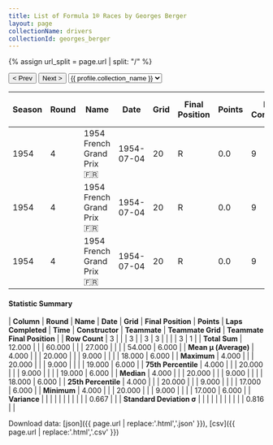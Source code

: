 ```yaml
---
title: List of Formula 1® Races by Georges Berger
layout: page
collectionName: drivers
collectionId: georges_berger
---
```


{% assign url_split = page.url | split: "/" %}
<div id="collection-navigation">
<button onclick="selector.options[selector.selectedIndex-1].value && (window.location = selector.options[selector.selectedIndex-1].value);">&lt; Prev</button>
<button onclick="selector.options[selector.selectedIndex+1].value && (window.location = selector.options[selector.selectedIndex+1].value);">Next &gt;</button>
<select id="selector" onchange="this.options[this.selectedIndex].value && (window.location = this.options[this.selectedIndex].value);">
  {% for collectionId in site.data[page.collectionName].refs %}
    {% if collectionId == page.collectionId %}
      {% assign selected = "selected" %}
    {% else %}
      {% assign selected = "" %}
    {% endif %}
    {% assign profile = site.data[page.collectionName][collectionId].profile %}
    <option value="/f1/{{ page.collectionName }}/{{ collectionId }}/{{ url_split[4] }}" {{ selected }}>{{ profile.collection_name }}</option>
  {% endfor %}
</select>
</div>

| Season | Round | Name | Date | Grid | Final Position | Points | Laps Completed | Time | Constructor | Teammate | Teammate Grid | Teammate Final Position |
|--|--|--|--|--|--|--|--|--|--|--|--|--|
| 1954 | 4 | 1954 French Grand Prix 🇫🇷 | 1954-07-04 | 20 | R | 0.0 | 9 |   | Gordini 🇫🇷 | [Jean Behra 🇫🇷](/f1/drivers/behra) | 17 | 6 |
| 1954 | 4 | 1954 French Grand Prix 🇫🇷 | 1954-07-04 | 20 | R | 0.0 | 9 |   | Gordini 🇫🇷 | [Paul Frère 🇧🇪](/f1/drivers/frere) | 19 | R |
| 1954 | 4 | 1954 French Grand Prix 🇫🇷 | 1954-07-04 | 20 | R | 0.0 | 9 |   | Gordini 🇫🇷 | [Jacques Pollet 🇫🇷](/f1/drivers/pollet) | 18 | R |

#### Statistic Summary

| **Column** | **Round** | **Name** | **Date** | **Grid** | **Final Position** | **Points** | **Laps Completed** | **Time** | **Constructor** | **Teammate** | **Teammate Grid** | **Teammate Final Position** |
| **Row Count** | 3 |  |  | 3 |  | 3 | 3 |  |  |  | 3 | 1 |
| **Total Sum** | 12.000 |  |  | 60.000 |  |  | 27.000 |  |  |  | 54.000 | 6.000 |
| **Mean μ (Average)** | 4.000 |  |  | 20.000 |  |  | 9.000 |  |  |  | 18.000 | 6.000 |
| **Maximum** | 4.000 |  |  | 20.000 |  |  | 9.000 |  |  |  | 19.000 | 6.000 |
| **75th Percentile** | 4.000 |  |  | 20.000 |  |  | 9.000 |  |  |  | 19.000 | 6.000 |
| **Median** | 4.000 |  |  | 20.000 |  |  | 9.000 |  |  |  | 18.000 | 6.000 |
| **25th Percentile** | 4.000 |  |  | 20.000 |  |  | 9.000 |  |  |  | 17.000 | 6.000 |
| **Minimum** | 4.000 |  |  | 20.000 |  |  | 9.000 |  |  |  | 17.000 | 6.000 |
| **Variance** |  |  |  |  |  |  |  |  |  |  | 0.667 |  |
| **Standard Deviation σ** |  |  |  |  |  |  |  |  |  |  | 0.816 |  |

Download data: [json]({{ page.url | replace:'.html','.json' }}), [csv]({{ page.url | replace:'.html','.csv' }})
